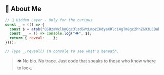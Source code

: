 ## 👾 About Me

```js
// 🧠 Hidden Layer - Only for the curious
const _ = (() => {
  const $ = atob("QSBzaWxlbnQgc3lzdGVtLmpzIHdyaXRlci4gTm8gc2hhZG93LCBub3Byb2ZpbGUu");
  const __ = () => console.log("👁️", $);
  return { reveal: __ };
})();

// Type _.reveal() in console to see what's beneath.
```
> 👁️ No bio. No trace. Just code that speaks to those who know where to look.
